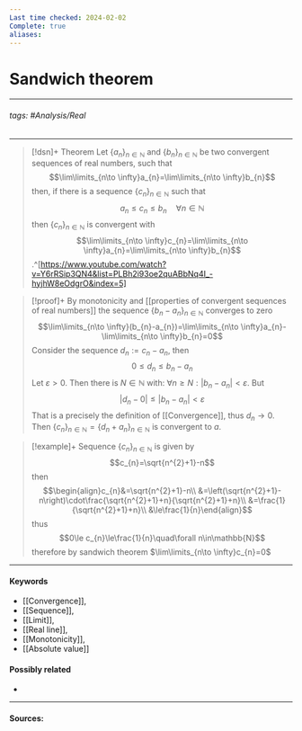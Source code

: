 ```yaml
---
Last time checked: 2024-02-02
Complete: true
aliases:
---
```

# Sandwich theorem
***
###### tags: #Analysis/Real 
***
>[!dsn]+ Theorem
>Let $\{a_{n}\}_{n\in\mathbb{N}}$ and $\{b_{n}\}_{n\in\mathbb{N}}$ be two convergent sequences of real numbers, such that
>$$\lim\limits_{n\to \infty}a_{n}=\lim\limits_{n\to \infty}b_{n}$$
>then, if there is a sequence $\{c_{n}\}_{n\in\mathbb{N}}$ such that
>$$a_{n}\le c_{n}\le b_{n}\quad\forall n\in\mathbb{N}$$
>then $\{c_{n}\}_{n\in\mathbb{N}}$ is convergent with 
>$$\lim\limits_{n\to \infty}c_{n}=\lim\limits_{n\to \infty}a_{n}=\lim\limits_{n\to \infty}b_{n}$$
>.^[https://www.youtube.com/watch?v=Y6rRSip3QN4&list=PLBh2i93oe2quABbNq4I_-hyjhW8eOdgrO&index=5]

>[!proof]+
>By monotonicity and [[properties of convergent sequences of real numbers]] the sequence $\{b_{n}-a_{n}\}_{n\in\mathbb{N}}$ converges to zero
>$$\lim\limits_{n\to \infty}(b_{n}-a_{n})=\lim\limits_{n\to \infty}a_{n}-\lim\limits_{n\to \infty}b_{n}=0$$
>Consider the sequence $d_{n}:=c_{n}-a_{n}$, then
>$$0\le d_{n}\le b_{n}-a_{n}$$
>Let $\varepsilon>0$. Then there is $N\in\mathbb{N}$ with: $\forall n\ge N:|b_{n}-a_{n}|<\varepsilon$. But
>$$|d_{n}-0|\le|b_{n}-a_{n}|<\varepsilon$$
>That is a precisely the definition of [[Convergence]], thus $d_{n}\to0$.
>Then $\{c_{n}\}_{n\in\mathbb{N}}=\{d_{n}+a_{n}\}_{n\in\mathbb{N}}$ is convergent to $a$.

>[!example]+ 
>Sequence $\{c_{n}\}_{n\in\mathbb{N}}$ is given by 
>$$c_{n}=\sqrt{n^{2}+1}-n$$
>then
>$$\begin{align}c_{n}&=\sqrt{n^{2}+1}-n\\ &=\left(\sqrt{n^{2}+1}-n\right)\cdot\frac{\sqrt{n^{2}+1}+n}{\sqrt{n^{2}+1}+n}\\ &=\frac{1}{\sqrt{n^{2}+1}+n}\\ &\le\frac{1}{n}\end{align}$$
>thus
>$$0\le c_{n}\le\frac{1}{n}\quad\forall n\in\mathbb{N}$$
>therefore by sandwich theorem $\lim\limits_{n\to \infty}c_{n}=0$
***
#### Keywords
- [[Convergence]],
- [[Sequence]],
- [[Limit]],
- [[Real line]],
- [[Monotonicity]],
- [[Absolute value]]
#### Possibly related
- 
***
#### Sources: